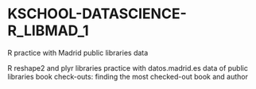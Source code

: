 # KSCHOOL-DATASCIENCE-R_LIBMAD_1
R practice with Madrid public libraries data

R reshape2 and plyr libraries practice with datos.madrid.es data of public libraries book check-outs: finding the most checked-out book and author
